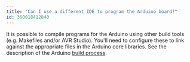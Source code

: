 ```yaml
---
title: "Can I use a different IDE to program the Arduino board?"
id: 360018412840
---
```


It is possible to compile programs for the Arduino using other build tools (e.g. Makefiles and/or AVR Studio). You'll need to configure these to link against the appropriate files in the Arduino core libraries. See the description of the Arduino [build process](https://code.google.com/archive/p/arduino/wikis/BuildProcess.wiki).
